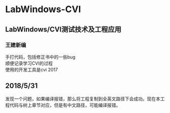 # LabWindows-CVI
## LabWindows/CVI测试技术及工程应用 
### 王建新编
手打代码，包括修正书中的一些bug<br>
顺便记录学习CVI的过程<br>
使用的开发工具是cvi 2017<br>

## 2018/5/31<br>
发现一个问题，如果编译报错，那么将工程复制到全英文路径下会成功。现在本工程代码与树上章节对应，但是有中文路径，可能编译报错。
